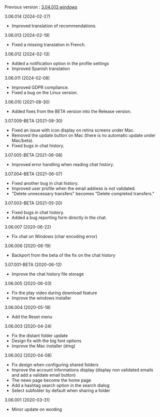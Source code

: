 
Previous version : [3.04.013 windows](https://www.gigatribe.com/software/setup_gigatribe_v3.04.013.6884.exe)

3.06.014 (2024-02-27)

- Improved translation of recommendations.

3.06.013 (2024-02-19)

- Fixed a missing translation in French.
    
3.06.012 (2024-02-13)

- Added a notification option in the profile settings 
- Improved Spanish translation

3.06.011 (2024-02-08)

- Improved GDPR compliance.
- Fixed a bug on the Linux version.

3.06.010 (2021-08-30)

- Added fixes from the BETA version into the Release version.

3.07.009-BETA (2021-08-30)

- Fixed an issue with icon display on retina screens under Mac.
- Removed the update button on Mac (there is no automatic update under Mac/beta).
- Fixed bugs in chat history.

3.07.005-BETA (2021-06-08)

- Improved error handling when reading chat history.

3.07.004-BETA (2021-06-07)

- Fixed another bug in chat history.
- Improved user profile when the email address is not validated.
- "Delete unnecessary transfers" becomes "Delete completed transfers."

3.07.003-BETA (2021-05-20)

- Fixed bugs in chat history.
- Added a bug reporting form directly in the chat.


3.06.007 (2020-06-22)

- Fix chat on Windows (char encoding error)

3.06.006 (2020-06-19)

- Backport from the beta of the fix on the chat history

3.07.001-BETA (2020-06-12)

- Improve the chat history file storage

3.06.005 (2020-06-03)

- Fix the play video during download feature
- Improve the windows installer

3.06.004 (2020-05-18)

- Add the Reset menu

3.06.003 (2020-04-24)

- Fix the distant folder update
- Design fix with the big font options
- Improve the Mac installer (dmg)

3.06.002 (2020-04-08)

- Fix design when configuring shared folders
- Improve the account informations display (display non validated emails and add a validate email button)
- The news page become the home page
- Add a hashtag search option in the search dialog
- Select subfolder by default when sharing a folder

3.06.001 (2020-03-31)

- Minor update on wording
